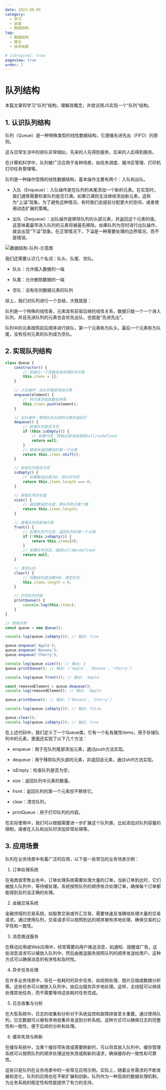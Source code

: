 ```yaml
---
date: 2023-08-09
category:
  - 学习
  - 前端
  - 数据结构
tag:
  - 数据结构
  - 算法
  - 技术拓展

# isOriginal: true
pageview: true
order: 2
---
```


# **队列结构**

本篇文章将学习“队列”结构，理解其概念，并尝试用JS实现一个“队列”结构。
<!-- more -->

## 1. 认识队列结构

队列（Queue）是一种特殊类型的线性数据结构，它遵循先进先出（FIFO）的原则。

这与日常生活中的排队非常相似，先来的人先得到服务，后来的人后得到服务。

在计算机科学中，队列被广泛应用于各种场景，如任务调度、缓冲区管理、打印机打印任务管理等。

队列是一种操作受限的线性数据结构，基本操作主要有两个：入队和出队。

- 入队（Enqueue）：入队操作是在队列的末尾添加一个新的元素。在实现时，我们通常需要检查队列是否已满，如果已满则无法继续添加新元素，这称为“上溢”现象。为了避免这种情况，有时我们会提前分配更大的空间，或者使用动态扩展的策略。

- 出队（Dequeue）：出队操作是移除队列的头部元素，并返回这个元素的值。这意味着最早进入队列的元素将被最先移除。如果队列为空时进行出队操作，就会出现“下溢”现象。在正常情况下，下溢是一种需要处理的边界情况，而不是错误。

![数据结构-队列-示意图](./assets/2/1.png)

我们还需要认识几个名词：队头、队尾、空队。

- 队头：允许插入数据的一端

- 队尾：允许删除数据的一端

- 空队：没有任何数据元素的队列

综上，我们对队列进行一个总结，大致就是：

队列是一个特殊的线性表，元素具有前驱后继的线性关系，数据只能一个一个进入队列，并且先进队列的元素也会优先出队，也就是“先进先出”。

队列中的元素按照前后顺序进行排队，第一个元素称为队头，最后一个元素称为队尾，没有任何元素的队列成为空队。

## 2. 实现队列结构

```js
class Queue {
    constructor() {
        // 初始化一个空数组来存储队列元素
        this.items = [];
    }

    // 入队操作：在队列尾部添加元素
    enqueue(element) {
        // 将元素添加到数组末尾
        this.items.push(element);
    }

    // 出队操作：移除队列头部的元素并返回它
    dequeue() {
        // 检查队列是否为空
        if (this.isEmpty()) {
            // 如果为空，则抛出错误或返回null/undefined
            return null;
        }
        // 移除并返回数组的第一个元素
        return this.items.shift();
    }

    // 检查队列是否为空
    isEmpty() {
        // 如果数组长度为0，则队列为空
        return this.items.length === 0;
    }

    // 获取队列的长度
    size() {
        // 返回数组的长度，即队列的元素个数
        return this.items.length;
    }

    // 查看队列的前端元素
    front() {
        // 如果队列不为空，返回队列的第一个元素
        if (!this.isEmpty()) {
            return this.items[0];
        }
        // 如果队列为空，返回null或undefined
        return null;
    }

    // 清空队列
    clear() {
        // 将数组长度设置为0，清空队列
        this.items.length = 0;
    }

    // 打印队列内容
    printQueue() {
        console.log(this.items);
    }
}

// 使用示例
const queue = new Queue();

console.log(queue.isEmpty()); // 输出: true

queue.enqueue('Apple');
queue.enqueue('Banana');
queue.enqueue('Cherry');

console.log(queue.size()); // 输出: 3
queue.printQueue(); // 输出: ['Apple', 'Banana', 'Cherry']

console.log(queue.front()); // 输出: 'Apple'

const removedElement = queue.dequeue();
console.log(removedElement); // 输出: 'Apple'

queue.printQueue(); // 输出: ['Banana', 'Cherry']

console.log(queue.isEmpty()); // 输出: false

queue.clear();
console.log(queue.isEmpty()); // 输出: true
```

在上述代码中，我们定义了一个Queue类，它有一个私有属性items，用于存储队列中的元素，里面还实现了以下几个方法：

- enqueue：用于在队列尾部添加元素，通过push方法实现。

- dequeue：用于移除队列头部的元素，并返回该元素，通过shift方法实现。

- isEmpty：检查队列是否为空，

- size：返回队列中元素的数量。

- front：返回队列的第一个元素但不移除它。

- clear：清空队列，

- printQueue：用于打印队列的内容。

在实际使用中，我们可以根据需要进一步扩展这个队列类，比如添加对队列容量的限制，或者在入队和出队时添加异常处理等。

## 3. 应用场景

队列在业务场景中有着广泛的应用，以下是一些常见的业务场景示例：

1. 订单处理系统

在电商或零售业务中，订单处理系统需要处理大量的订单。当新订单到达时，它们被放入队列中，等待被处理。系统按照队列的顺序依次处理订单，确保每个订单都能得到及时且正确的处理。

2. 金融交易系统

金融领域的交易系统，如股票交易或外汇交易，需要快速且准确地处理大量的交易请求。通过使用队列，交易请求可以按照到达的顺序被有序地处理，确保交易的公平性和一致性。

3. 消息推送服务

在移动应用或Web应用中，经常需要向用户推送消息，如通知、提醒或广告。这些消息请求可以被放入队列中，然后由推送服务按照队列的顺序发送给用户。这种方式可以确保消息的有序性和及时性。

4. 异步任务处理

在许多业务场景中，存在一些耗时的异步任务，如视频处理、图片压缩或数据分析等。这些任务可以被放入队列中，由后台服务异步地处理。这样，主线程可以继续处理其他任务，而不需要等待这些耗时任务完成。

5. 日志收集与分析

在大型系统中，日志的收集和分析对于系统监控和故障排查至关重要。通过使用队列，日志数据可以被有序地收集并发送到分析系统。这种方式可以确保日志的完整性和一致性，便于后续的分析和处理。

6. 缓存失效与刷新

在缓存系统中，当某个缓存项失效或需要刷新时，可以将其放入队列中。缓存管理系统可以按照队列的顺序处理这些失效或刷新的请求，确保缓存的一致性和可靠性。

这些只是队列在业务场景中的一些常见应用示例。实际上，随着业务需求的不断发展和变化，队列的应用也在不断扩展和创新。队列作为一种高效的数据处理机制，为业务系统的稳定性和性能提供了有力的支持。
